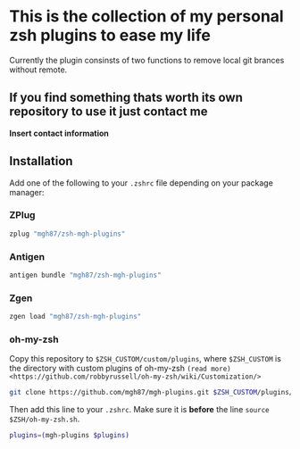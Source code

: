# This is the collection of my personal zsh plugins to ease my life

Currently the plugin consinsts of two functions to remove local git brances without remote.

## If you find something thats worth its own repository to use it just contact me

__Insert contact information__

## Installation


Add one of the following to your ``.zshrc`` file depending on your
package manager:

### ZPlug

```bash
zplug "mgh87/zsh-mgh-plugins"
```

### Antigen

```bash
antigen bundle "mgh87/zsh-mgh-plugins"
```

### Zgen

```bash
zgen load "mgh87/zsh-mgh-plugins"
```

### oh-my-zsh

Copy this repository to ``$ZSH_CUSTOM/custom/plugins``, where ``$ZSH_CUSTOM``
is the directory with custom plugins of oh-my-zsh `(read more) <https://github.com/robbyrussell/oh-my-zsh/wiki/Customization/>`

```bash
git clone https://github.com/mgh87/mgh-plugins.git $ZSH_CUSTOM/plugins/mgh-plugins
```

Then add this line to your ``.zshrc``. Make sure it is **before** the line ``source $ZSH/oh-my-zsh.sh``.

```bash
plugins=(mgh-plugins $plugins)
```

